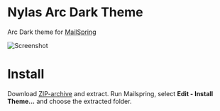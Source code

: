 # Nylas Arc Dark Theme

Arc Dark theme for [MailSpring](https://github.com/Foundry376/Mailspring)

![Screenshot](preview.png)


# Install
Download [ZIP-archive](https://github.com/ReekyMarko/Mailspring-Arc-Dark-Theme/archive/master.zip) and extract. Run Mailspring, select **Edit - Install Theme...** and choose the extracted folder.
